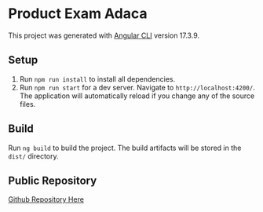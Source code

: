 # Product Exam Adaca

This project was generated with [Angular CLI](https://github.com/angular/angular-cli) version 17.3.9.

## Setup
1. Run `npm run install` to install all dependencies.
2. Run `npm run start` for a dev server. Navigate to `http://localhost:4200/`. The application will automatically reload if you change any of the source files.

## Build

Run `ng build` to build the project. The build artifacts will be stored in the `dist/` directory.

## Public Repository 

[Github Repository Here](https://github.com/gelogelodin/product-exam-adaca)
